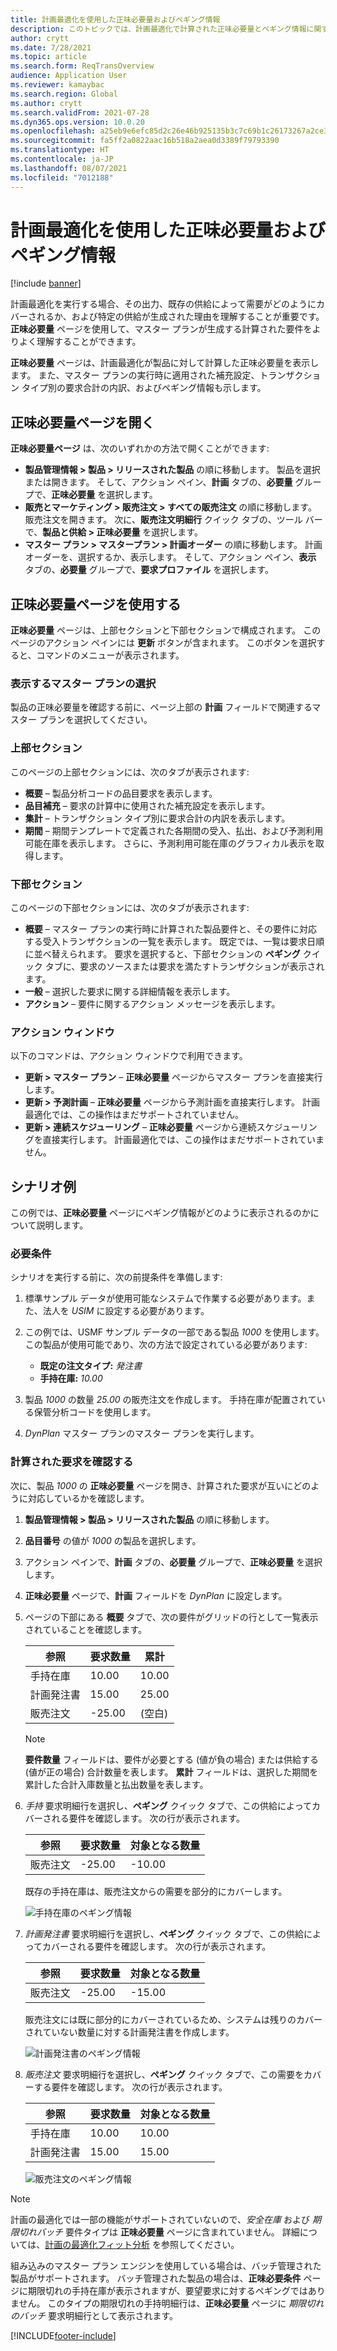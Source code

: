```yaml
---
title: 計画最適化を使用した正味必要量およびペギング情報
description: このトピックでは、計画最適化で計算された正味必要量とペギング情報に関する情報を提供します。
author: crytt
ms.date: 7/28/2021
ms.topic: article
ms.search.form: ReqTransOverview
audience: Application User
ms.reviewer: kamaybac
ms.search.region: Global
ms.author: crytt
ms.search.validFrom: 2021-07-28
ms.dyn365.ops.version: 10.0.20
ms.openlocfilehash: a25eb9e6efc85d2c26e46b925135b3c7c69b1c26173267a2ce3f001f35fd0bab
ms.sourcegitcommit: fa5ff2a0822aac16b518a2aea0d3389f79793390
ms.translationtype: HT
ms.contentlocale: ja-JP
ms.lasthandoff: 08/07/2021
ms.locfileid: "7012188"
---
```

# <a name="net-requirements-and-pegging-information-with-planning-optimization"></a>計画最適化を使用した正味必要量およびペギング情報

[!include [banner](../../includes/banner.md)]

計画最適化を実行する場合、その出力、既存の供給によって需要がどのようにカバーされるか、および特定の供給が生成された理由を理解することが重要です。 **正味必要量** ページを使用して、マスター プランが生成する計算された要件をよりよく理解することができます。

**正味必要量** ページは、計画最適化が製品に対して計算した正味必要量を表示します。 また、マスター プランの実行時に適用された補充設定、トランザクション タイプ別の要求合計の内訳、およびペギング情報も示します。

## <a name="open-the-net-requirements-page"></a>正味必要量ページを開く

**正味必要量ページ** は、次のいずれかの方法で開くことができます:

- **製品管理情報 \> 製品 \> リリースされた製品** の順に移動します。 製品を選択または開きます。 そして、アクション ペイン、**計画** タブの、**必要量** グループで、**正味必要量** を選択します。
- **販売とマーケティング \> 販売注文 \> すべての販売注文** の順に移動します。 販売注文を開きます。 次に、**販売注文明細行** クイック タブの、ツール バーで、**製品と供給 \> 正味必要量** を選択します。
- **マスター プラン \> マスタープラン \> 計画オーダー** の順に移動します。 計画オーダーを、選択するか、表示します。 そして、アクション ペイン、**表示** タブの、**必要量** グループで、**要求プロファイル** を選択します。

## <a name="use-the-net-requirements-page"></a>正味必要量ページを使用する

**正味必要量** ページは、上部セクションと下部セクションで構成されます。 このページのアクション ペインには **更新** ボタンが含まれます。 このボタンを選択すると、コマンドのメニューが表示されます。

### <a name="select-a-master-plan-to-view"></a>表示するマスター プランの選択

製品の正味必要量を確認する前に、ページ上部の **計画** フィールドで関連するマスター プランを選択してください。

### <a name="upper-section"></a>上部セクション

このページの上部セクションには、次のタブが表示されます:

- **概要** – 製品分析コードの品目要求を表示します。
- **品目補充** – 要求の計算中に使用された補充設定を表示します。
- **集計** – トランザクション タイプ別に要求合計の内訳を表示します。
- **期間** – 期間テンプレートで定義された各期間の受入、払出、および予測利用可能在庫を表示します。 さらに、予測利用可能在庫のグラフィカル表示を取得します。

### <a name="lower-section"></a>下部セクション

このページの下部セクションには、次のタブが表示されます:

- **概要** – マスター プランの実行時に計算された製品要件と、その要件に対応する受入トランザクションの一覧を表示します。 既定では、一覧は要求日順に並べ替えられます。 要求を選択すると、下部セクションの **ペギング** クイック タブに、要求のソースまたは要求を満たすトランザクションが表示されます。
- **一般** – 選択した要求に関する詳細情報を表示します。
- **アクション** – 要件に関するアクション メッセージを表示します。

### <a name="the-action-pane"></a>アクション ウィンドウ

以下のコマンドは、アクション ウィンドウで利用できます。

- **更新 \> マスター プラン** – **正味必要量** ページからマスター プランを直接実行します。
- **更新 \> 予測計画** – **正味必要量** ページから予測計画を直接実行します。 計画最適化では、この操作はまだサポートされていません。
- **更新 \> 連続スケジューリング** – **正味必要量** ページから連続スケジューリングを直接実行します。 計画最適化では、この操作はまだサポートされていません。

## <a name="example-scenario"></a>シナリオ例

この例では、**正味必要量** ページにペギング情報がどのように表示されるのかについて説明します。

### <a name="prerequisites"></a>必要条件

シナリオを実行する前に、次の前提条件を準備します:

1. 標準サンプル データが使用可能なシステムで作業する必要があります。また、法人を *USIM* に設定する必要があります。
2. この例では、USMF サンプル データの一部である製品 *1000* を使用します。 この製品が使用可能であり、次の方法で設定されている必要があります:

    - **既定の注文タイプ:** *発注書*
    - **手持在庫:** *10.00*

3. 製品 *1000* の数量 *25.00* の販売注文を作成します。 手持在庫が配置されている保管分析コードを使用します。
4. *DynPlan* マスター プランのマスター プランを実行します。

### <a name="review-the-calculated-requirements"></a>計算された要求を確認する

次に、製品 *1000* の **正味必要量** ページを開き、計算された要求が互いにどのように対応しているかを確認します。

1. **製品管理情報 \> 製品 \> リリースされた製品** の順に移動します。
1. **品目番号** の値が *1000* の製品を選択します。
1. アクション ペインで、**計画** タブの、**必要量** グループで、**正味必要量** を選択します。
1. **正味必要量** ページで、**計画** フィールドを *DynPlan* に設定します。
1. ページの下部にある **概要** タブで、次の要件がグリッドの行として一覧表示されていることを確認します。

    | 参照 | 要求数量 | 累計 |
    |---|---|---|
    | 手持在庫 | 10.00 | 10.00 |
    | 計画発注書 | 15.00 | 25.00 |
    | 販売注文 | -25.00 | (空白) |

    > [!NOTE]
    > **要件数量** フィールドは、要件が必要とする (値が負の場合) または供給する (値が正の場合) 合計数量を表します。 **累計** フィールドは、選択した期間を累計した合計入庫数量と払出数量を表します。

1. *手持* 要求明細行を選択し、**ペギング** クイック タブで、この供給によってカバーされる要件を確認します。 次の行が表示されます。

    | 参照 | 要求数量 | 対象となる数量 |
    |---|---|---|
    | 販売注文 | -25.00 | -10.00 |

    既存の手持在庫は、販売注文からの需要を部分的にカバーします。

    ![手持在庫のペギング情報](media/pegging-on-hand.png "手持在庫のペギング情報")

1. *計画発注書* 要求明細行を選択し、**ペギング** クイック タブで、この供給によってカバーされる要件を確認します。 次の行が表示されます。

    | 参照 | 要求数量 | 対象となる数量 |
    |---|---|---|
    | 販売注文 | -25.00 | -15.00 |

    販売注文には既に部分的にカバーされているため、システムは残りのカバーされていない数量に対する計画発注書を作成します。

    ![計画発注書のペギング情報](media/pegging-planned-purchase-order.png "計画発注書のペギング情報")

1. *販売注文* 要求明細行を選択し、**ペギング** クイック タブで、この需要をカバーする要件を確認します。 次の行が表示されます。

    | 参照 | 要求数量 | 対象となる数量 |
    |---|---|---|
    | 手持在庫 | 10.00 | 10.00 |
    | 計画発注書 | 15.00 | 15.00 |

    ![販売注文のペギング情報](media/pegging-planned-purchase-order.png "販売注文のペギング情報")

> [!NOTE]
> 計画の最適化では一部の機能がサポートされていないので、*安全在庫* および *期限切れバッチ* 要件タイプは **正味必要量** ページに含まれていません。 詳細については、[計画の最適化フィット分析](planning-optimization-fit-analysis.md) を参照してください。
>
> 組み込みのマスター プラン エンジンを使用している場合は、バッチ管理された製品がサポートされます。 バッチ管理された製品の場合は、**正味必要条件** ページに期限切れの手持在庫が表示されますが、要望要求に対するペギングではありません。 このタイプの期限切れの手持明細行は、**正味必要量** ページに *期限切れのバッチ* 要求明細行として表示されます。

[!INCLUDE[footer-include](../../../includes/footer-banner.md)]
